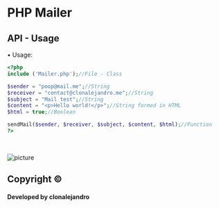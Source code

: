 # PHP Mailer

## API - Usage

• Usage: 

```php
<?php
include ('Mailer.php');//File - Class

$sender = "poop@mail.me";//String
$receiver = "contact@clonalejandro.me";//String
$subject = "Mail test";//String
$content = "<p>Hello world!</p>";//String formed in HTML
$html = true;//Boolean

sendMail($sender, $receiver, $subject, $content, $html);//Function
?>
```
<br>






![picture](https://i.imgur.com/1mIWzya.png)


## Copyright ©
#### Developed by clonalejandro
